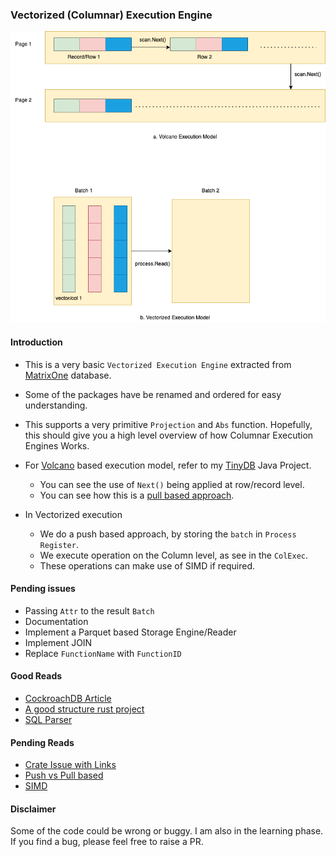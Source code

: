 ### Vectorized (Columnar) Execution Engine

![Vectorized Exec Engine](docs/img/colexec.png)

#### Introduction
- This is a very basic `Vectorized Execution Engine` extracted 
from [MatrixOne](https://github.com/matrixorigin/matrixone) database.

- Some of the packages have be renamed and ordered for easy understanding.

- This supports a very primitive `Projection` and `Abs` function. 
Hopefully, this should give you a high level overview of how Columnar Execution Engines Works.

- For [Volcano](https://dbms-arch.fandom.com/wiki/Volcano_Model) based execution model, refer to my [TinyDB](https://github.com/arjunsk/tiny-db/blob/816330ef0d7e3a1f56a079de1a9950ea082b76a6/src/main/java/com/arjunsk/tiny_db/server/b_query_engine/impl/basic/b_execution_engine/A_Select_RWRecordScan.java#L42) Java Project.
    - You can see the use of `Next()` being applied at row/record level.
    - You can see how this is a [pull based approach](https://justinjaffray.com/query-engines-push-vs.-pull/).
- In Vectorized execution
  - We do a push based approach, by storing the `batch` in `Process Register`.
  - We execute operation on the Column level, as see in the `ColExec`. 
  - These operations can make use of SIMD if required.


#### Pending issues
- Passing `Attr` to the result `Batch`
- Documentation
- Implement a Parquet based Storage Engine/Reader
- Implement JOIN 
- Replace `FunctionName` with `FunctionID`

#### Good Reads
- [CockroachDB Article](https://www.cockroachlabs.com/blog/how-we-built-a-vectorized-execution-engine/)
- [A good structure rust project](https://github.com/dylan-p-wong/sql-engine)
- [SQL Parser](https://github.com/myrp556/yacc_sql/tree/main)

#### Pending Reads
- [Crate Issue with Links](https://github.com/crate/crate/issues/10063)
- [Push vs Pull based](https://justinjaffray.com/query-engines-push-vs.-pull/)
- [SIMD](https://15721.courses.cs.cmu.edu/spring2023/slides/08-vectorization.pdf)

#### Disclaimer
Some of the code could be wrong or buggy. I am also in the learning phase. 
If you find a bug, please feel free to raise a PR.